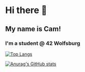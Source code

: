 # Hi there 👋

<!--
**cabartell/cabartell** is a ✨ _special_ ✨ repository because its `README.md` (this file) appears on your GitHub profile.

Here are some ideas to get you started:

- 🔭 I’m currently working on ...
- 🌱 I’m currently learning ...
- 👯 I’m looking to collaborate on ...
- 🤔 I’m looking for help with ...
- 💬 Ask me about ...
- 📫 How to reach me: ...
- 😄 Pronouns: ...
- ⚡ Fun fact: ...
-->

## My name is Cam! 
### I'm a student @ 42 Wolfsburg

[![Top Langs](https://github-readme-stats.vercel.app/api/top-langs/?username=cabartell)](https://github.com/anuraghazra/github-readme-stats)

[![Anurag's GitHub stats](https://github-readme-stats.vercel.app/api?username=cabartell)](https://github.com/anuraghazra/github-readme-stats)

